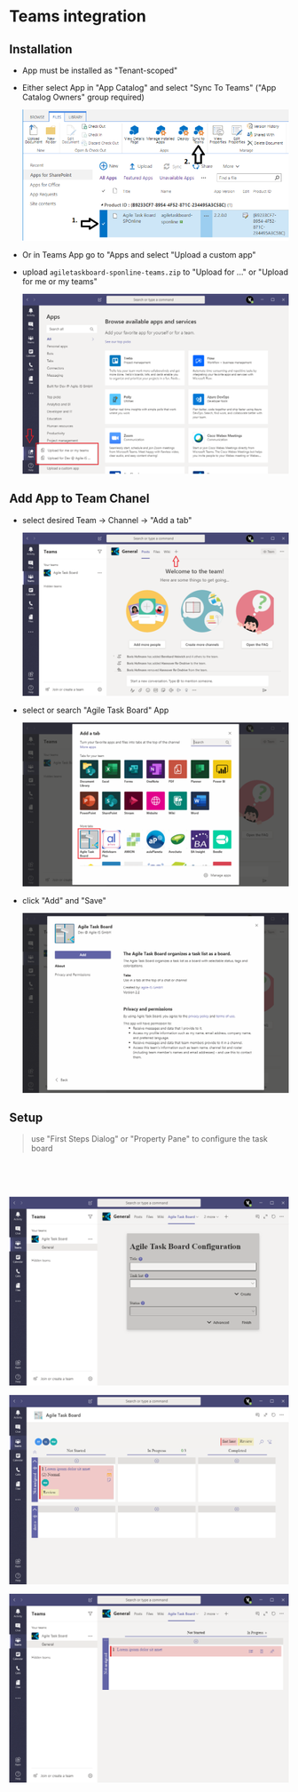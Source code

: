 # Teams integration

## Installation

- App must be installed as "Tenant-scoped"
- Either select App in "App Catalog" and select "Sync To Teams" ("App Catalog Owners" group required)

  ![Sync To Teams](https://raw.githubusercontent.com/AgileIS/AgileTaskBoard/master/docs/images/syncToTeams.png)

- Or in Teams App go to "Apps and select "Upload a custom app"
- upload `agiletaskboard-sponline-teams.zip` to "Upload for ..." or "Upload for me or my teams"

  ![Upload to](https://raw.githubusercontent.com/AgileIS/AgileTaskBoard/master/docs/images/teams0.PNG)

## Add App to Team Chanel

- select desired Team -> Channel -> "Add a tab"

  ![Add 1](https://raw.githubusercontent.com/AgileIS/AgileTaskBoard/master/docs/images/teams1.PNG)

- select or search "Agile Task Board" App

  ![Add 2](https://raw.githubusercontent.com/AgileIS/AgileTaskBoard/master/docs/images/teams2.PNG)

- click "Add" and "Save"

  ![Add 3](https://raw.githubusercontent.com/AgileIS/AgileTaskBoard/master/docs/images/teams3.PNG)

## Setup

> use "First Steps Dialog" or "Property Pane" to configure the task board

<br />
<br />
<br />

![First Steps Dialog](https://raw.githubusercontent.com/AgileIS/AgileTaskBoard/master/docs/images/teams4.PNG)

![Task Board](https://raw.githubusercontent.com/AgileIS/AgileTaskBoard/master/docs/images/teams5.PNG)

![Task Board mobile view](https://raw.githubusercontent.com/AgileIS/AgileTaskBoard/master/docs/images/teams6.PNG)
